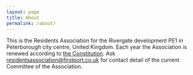 ```yaml
---
layout: page
title: About
permalink: /about/
---
```


This is the Residents Association for the Rivergate development PE1 in Peterborough city centre, United Kingdom. Each year the Association is renewed according to [the Constitution](/2025/04/05/The-Constitution.html). Ask [residentsassociation@firstport.co.uk](mailto:residentsassociation@firstport.co.uk) for contact detail of the current Committee of the Association.
